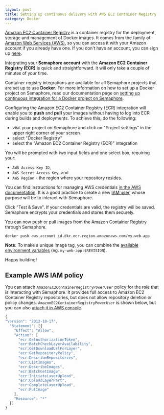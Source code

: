 ```yaml
---
layout: post
title: Setting up continuous delivery with AWS EC2 Container Registry
category: Docker
---
```


[Amazon EC2 Container Registry](https://aws.amazon.com/ecr/) is a
container registry for the deployment, storage and management of Docker images.
It comes from the family of [Amazon Web Services (AWS)](https://aws.amazon.com/),
so you can access it with your Amazon account if you already have one.
If you don't have an account, you can sign up [here](https://portal.aws.amazon.com/gp/aws/developer/registration/index.html).

Integrating your **Semaphore account** with the **Amazon EC2 Container Registry
(ECR)** is quick and straightforward. It will only take a couple of minutes of
your time.

Container registry integrations are available for all Semaphore projects that
are set up to use **Docker**. For more information on how to set up a Docker
project on Semaphore, read our documentation page on
[setting up continuous integration for a Docker project on Semaphore](/docs/docker/setting-up-continuous-integration-for-docker-project.html).

Configuring the Amazon EC2 Container Registry (ECR) integration will enable
you to **push** and **pull** your images without having to log into ECR during
builds and deployments. To achieve this, do the following:

  - visit your project on Semaphore and click on "Project settings" in the upper
      right corner of your screen
  - select "Docker Registry"
  - select the "Amazon EC2 Container Registry (ECR)" integration

You will be prompted with two input fields and one select box, requiring your:

  - `AWS Access Key ID`,
  - `AWS Secret Access Key`, and
  - `AWS Region` - the region where your repository resides.

You can find instructions for managing AWS credentials
[in the AWS documentation](http://docs.aws.amazon.com/general/latest/gr/managing-aws-access-keys.html).
It is a good practice to create a new [IAM user](http://docs.aws.amazon.com/IAM/latest/UserGuide/id_users_create.html),
whose purpose will be to interact with Semaphore.

Click "Test & Save". If your credentials are valid, the registry will be saved.
Semaphore encrypts your credentials and stores them securely.

You can now push or pull images from the Amazon Container Registry through
Semaphore.

```
docker push aws_account_id.dkr.ecr.region.amazonaws.com/my-web-app
```

__Note:__
To make a unique image tag, you can combine the [available environment variables](/docs/available-environment-variables.html)
(eg. `my-web-app:$REVISION`).

Happy building!

## Example AWS IAM policy

You can attach `AmazonEC2ContainerRegistryPowerUser` policy for the role that
is interacting with Semaphore. It provides full access to Amazon EC2 Container
Registry repositories, but does not allow repository deletion or policy changes.
`AmazonEC2ContainerRegistryPowerUser` is shown below, but you can also [attach it in AWS console](http://docs.aws.amazon.com/IAM/latest/UserGuide/access_policies_managed-using.html#attach-managed-policy-console).

```javascript
{
"Version": "2012-10-17",
  "Statement": [{
    "Effect": "Allow",
    "Action": [
      "ecr:GetAuthorizationToken",
      "ecr:BatchCheckLayerAvailability",
      "ecr:GetDownloadUrlForLayer",
      "ecr:GetRepositoryPolicy",
      "ecr:DescribeRepositories",
      "ecr:ListImages",
      "ecr:DescribeImages",
      "ecr:BatchGetImage",
      "ecr:InitiateLayerUpload",
      "ecr:UploadLayerPart",
      "ecr:CompleteLayerUpload",
      "ecr:PutImage"
    ],
    "Resource": "*"
  }]
}
```

